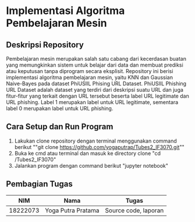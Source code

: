 # Implementasi Algoritma Pembelajaran Mesin
## Deskripsi Repository
Pembelajaran mesin merupakan salah satu cabang dari kecerdasan buatan yang memungkinkan sistem untuk belajar dari data dan membuat prediksi atau keputusan tanpa diprogram secara eksplisit. Repository ini berisi implementasi algoritma pembelajaran mesin, yaitu KNN dan Gaussian Naive-Bayes pada dataset PhiUSIIL Phising URL Dataset. PhiUSIIL Phishing URL Dataset adalah dataset yang terdiri dari deskripsi suatu URL dan juga fitur-fitur yang terkait dengan URL tersebut beserta label URL legitimate dan URL phishing. Label 1 merupakan label untuk URL legitimate, sementara label 0 merupakan label untuk URL phishing.
## Cara Setup dan Run Program
1. Lakukan clone repository dengan terminal menggunakan command berikut ""git clone https://github.com/yogaputrap/Tubes2_IF3070.git""
2. Buka ke cmd atau terminal dan masuk ke directory clone "cd /Tubes2_IF3070"
3. Jalankan program dengan command berikut "jupyter notebook"
## Pembagian Tugas
| NIM      | Nama               | Tugas                |
|----------|--------------------|----------------------|
| 18222073 | Yoga Putra Pratama | Source code, laporan |
